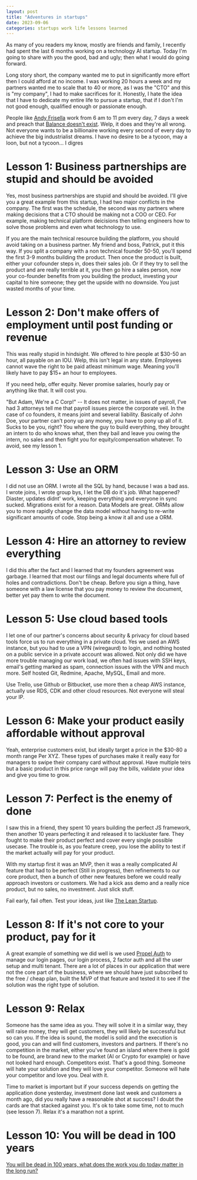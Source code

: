 ```yaml
---
layout: post
title: "Adventures in startups"
date: 2023-09-06
categories: startups work life lessons learned
---
```


As many of you readers my know, mostly are friends and family, I recently had spent the last 6 months working on a technology AI startup. Today I'm going to share with you the good, bad and ugly; then what I would do going forward.

Long story short, the company wanted me to put in significantly more effort then I could afford at no income. I was working 20 hours a week and my partners wanted me to scale that to 40 or more, as I was the "CTO" and this is "my company", I had to make sacrifices for it. Honestly, I hate the idea that I have to dedicate my entire life to pursue a startup, that if I don't I'm not good enough, qualified enough or passionate enough.

People like <a href="http://andyfrisella.com" target="_blank">Andy Frisella</a> work from 6 am to 11 pm every day, 7 days a week and preach that <a href="https://andyfrisella.com/blogs/andygram/quit-looking-for-balance-in-your-life" target="_blank">Balance doesn't exist</a>. Welp, it does and they're all wrong. Not everyone wants to be a billionaire working every second of every day to achieve the big industrialist dreams. I have no desire to be a tycoon, may a loon, but not a tycoon... I digres

# Lesson 1: Business partnerships are stupid and should be avoided

Yes, most business partnerships are stupid and should be avoided. I'll give you a great example from this startup, I had two major conflicts in the company. The first was the schedule, the second was my partners where making decisions that a CTO should be making not a COO or CEO. For example, making technical platform deicisions then telling engineers how to solve those problems and even what technology to use.

If you are the main technical resource building the platform, you should avoid taking on a business partner. My friend and boss, Patrick, put it this way. If you split a company with a non technical founder 50-50, you'll spend the first 3-9 months building the product. Then once the product is built, either your cofounder steps in, does their sales job. Or if they try to sell the product and are really terrible at it, you then go hire a sales person, now your co-founder benefits from you building the product, investing your capital to hire someone; they get the upside with no downside. You just wasted months of your time.

# Lesson 2: Don't make offers of employment until post funding or revenue

This was really stupid in hindsight. We offered to hire people at $30-50 an hour, all payable on an IOU. Welp, this isn't legal in any state. Employees cannot wave the right to be paid atleast minimum wage. Meaning you'll likely have to pay $15+ an hour to employees.

If you need help, offer equity. Never promise salaries, hourly pay or anything like that. It will cost you.

"But Adam, We're a C Corp!" -- It does not matter, in issues of payroll, I've had 3 attorneys tell me that payroll issues pierce the corporate veil. In the case of co founders, it means joint and several liability. Basically of John Doe, your partner can't pony up any money, you have to pony up all of it. Sucks to be you, right? You where the guy to build everything, they brought an intern to do who knows what, then they bail and leave you owing the intern, no sales and then fight you for equity/compensation whatever. To avoid, see my lesson 1.

# Lesson 3: Use an ORM

I did not use an ORM. I wrote all the SQL by hand, because I was a bad ass. I wrote joins, I wrote group bys, I let the DB do it's job. What happened? Diaster, updates didnt' work, keeping everything and everyone in sync sucked. Migrations exist for a reason. Data Models are great. ORMs allow you to more rapidly change the data model without having to re-write significant amounts of code. Stop being a know it all and use a ORM.

# Lesson 4: Hire an attorney to review everything

I did this after the fact and I learned that my founders agreement was garbage. I learned that most our filings and legal documents where full of holes and contradictions. Don't be cheap. Before you sign a thing, have someone with a law license that you pay money to review the document, better yet pay them to write the document.

# Lesson 5: Use cloud based tools

I let one of our partner's concerns about security & privacy for cloud based tools force us to run everything in a private cloud. Yes we used an AWS instance, but you had to use a VPN (wiregaurd) to login, and nothing hosted on a public service in a private account was allowed. Not only did we have more trouble managing our work load, we often had issues with SSH keys, email's getting marked as spam, connection issues with the VPN and much more. Self hosted Git, Redmine, Apache, MySQL, Email and more.

Use Trello, use Github or Bitbucket, use more then a cheap AWS instance, actually use RDS, CDK and other cloud resources. Not everyone will steal your IP.

# Lesson 6: Make your product easily affordable without approval

Yeah, enterprise customers exist, but ideally target a price in the $30-80 a month range Per XYZ. These types of purchases make it really easy for managers to swipe their company card without approval. Have multiple teirs but a basic product in this price range will pay the bills, validate your idea and give you time to grow.

# Lesson 7: Perfect is the enemy of done

I saw this in a friend, they spent 10 years building the perfect JS framework, then another 10 years perfecting it and released it to lackluster fare. They fought to make their product perfect and cover every single possible usecase. The trouble is, as you feature creep, you lose the ability to test if the market actually will pay for your product.

With my startup first it was an MVP, then it was a really complicated AI feature that had to be perfect (Still in progress), then refinements to our core product, then a bunch of other new features before we could really approach investors or customers. We had a kick ass demo and a really nice product, but no sales, no investment. Just slick stuff.

Fail early, fail often. Test your ideas, just like <a href="https://theleanstartup.com" target="_blank">The Lean Startup</a>.

# Lesson 8: If it's not core to your product, pay for it

A great example of something we did well is we used <a href="https://www.propelauth.com" target="_blank">Propel Auth</a> to manage our login pages, our login process, 2 factor auth and all the user setup and multi tenant. There are a lot of places in our application that were not the core part of the business, where we should have just subscribed to the free / cheap plan, built the MVP of that feature and tested it to see if the solution was the right type of solution.

# Lesson 9: Relax

Someone has the same idea as you. They will solve it in a similar way, they will raise money, they will get customers, they will likely be successful but so can you. If the idea is sound, the model is solid and the execution is good, you can and will find customers, investors and partners. If there's no competition in the market, either you've found an island where there is gold to be found, are brand new to the market (AI or Crypto for example) or have not looked hard enough. Competitors exist. That's a good thing. Someone will hate your solution and they will love your competitor. Someone will hate your competitor and love you. Deal with it.

Time to market is important but if your success depends on getting the application done yesterday, investment done last week and customers a month ago, did you really have a reasonable shot at success? I doubt the cards are that stacked against you. It's ok to take some time, not to much (see lesson 7). Relax it's a marathon not a sprint.

# Lesson 10: You will be dead in 100 years

<a href="http://www.adambourg.com/interesting/not-mine/2023/08/28/we-will-all-be-dead-soon.html" target="_blank">You will be dead in 100 years, what does the work you do today matter in the long run? </a>

